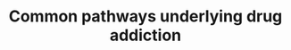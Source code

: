 ---
annotations:
- id: PW:0001030
  parent: disease pathway
  type: Pathway Ontology
  value: cocaine addiction pathway
- id: PW:0001031
  parent: disease pathway
  type: Pathway Ontology
  value: amphetamine addiction pathway
- id: DOID:0050741
  parent: disease of mental health
  type: Disease Ontology
  value: alcohol dependence
- id: PW:0001032
  parent: disease pathway
  type: Pathway Ontology
  value: morphine addiction pathway
- id: PW:0000013
  parent: disease pathway
  type: Pathway Ontology
  value: disease pathway
- id: PW:0000754
  parent: drug pathway
  type: Pathway Ontology
  value: drug pathway
- id: PW:0001033
  parent: disease pathway
  type: Pathway Ontology
  value: nicotine addiction pathway
authors:
- Andra
- Egonw
- Khanspers
- AlexanderPico
- DeSl
- Eweitz
description: The pathway was modeled after Figure 2 in Li, et al. 2008 and is based
  on the common pathways identified in their study as well as protein interaction
  data. Specifically, glutamate and dopamine neuroactive ligand-receptor interactions
  trigger long-term potentiation, MAPK and GnRH signaling and gap junction regulation
  (green outlined pathway nodes). Related functional modules such as depolarization,
  gene expression and cytoskeleton regulation are also indicated (non-outlined pathway
  nodes). Among the several positive feedback loops identified in this pathway, the
  authors highlighted fast and slow ones in red and blue, respectively.  Proteins
  on this pathway have targeted assays available via the [https://assays.cancer.gov/available_assays?wp_id=WP2636
  CPTAC Assay Portal]
last-edited: 2021-05-14
organisms:
- Homo sapiens
redirect_from:
- /index.php/Pathway:WP2636
- /instance/WP2636
- /instance/WP2636_rr116781
revision: r116781
schema-jsonld:
- '@context': https://schema.org/
  '@id': https://wikipathways.github.io/pathways/WP2636.html
  '@type': Dataset
  creator:
    '@type': Organization
    name: WikiPathways
  description: The pathway was modeled after Figure 2 in Li, et al. 2008 and is based
    on the common pathways identified in their study as well as protein interaction
    data. Specifically, glutamate and dopamine neuroactive ligand-receptor interactions
    trigger long-term potentiation, MAPK and GnRH signaling and gap junction regulation
    (green outlined pathway nodes). Related functional modules such as depolarization,
    gene expression and cytoskeleton regulation are also indicated (non-outlined pathway
    nodes). Among the several positive feedback loops identified in this pathway,
    the authors highlighted fast and slow ones in red and blue, respectively.  Proteins
    on this pathway have targeted assays available via the [https://assays.cancer.gov/available_assays?wp_id=WP2636
    CPTAC Assay Portal]
  keywords:
  - ACTB
  - ACTG1
  - ACTG2
  - ADCY1
  - ADCY8
  - ARAF
  - CAMK2A
  - CAMK4
  - CREB1
  - Ca++
  - CaM
  - Connexin 32
  - DRD1
  - DRD2
  - DRD4
  - Dopamine
  - ERK1
  - ERK2
  - GRIA1
  - GRIA2
  - GRIA3
  - GRIA4
  - GRIN1
  - GRIN2A
  - GRM1
  - GRM5
  - Gi
  - Glutamate
  - Gs
  - Inhibitor-1
  - MEK1
  - MEK2
  - PPP1CA
  - PPP1CB
  - PPP1CC
  - PRKACA
  - PRKACB
  - PRKACG
  - PRKCA
  - PRKCB
  - PRKCG
  - RAF1
  - RAP1A
  - RAP1B
  - 'cAMP '
  license: CC0
  name: Common pathways underlying drug addiction
seo: CreativeWork
title: Common pathways underlying drug addiction
wpid: WP2636
---